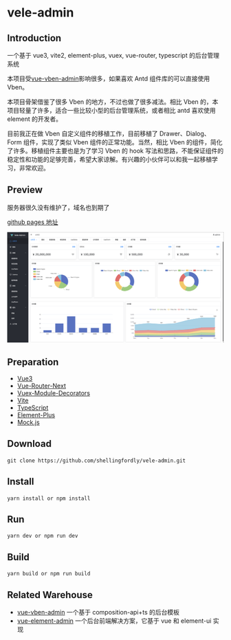 # vele-admin

## Introduction

一个基于 vue3, vite2, element-plus, vuex, vue-router, typescript 的后台管理系统

本项目受[vue-vben-admin](https://github.com/anncwb/vue-vben-admin)影响很多，如果喜欢 Antd 组件库的可以直接使用 Vben。

本项目骨架借鉴了很多 Vben 的地方，不过也做了很多减法。相比 Vben 的，本项目轻量了许多，适合一些比较小型的后台管理系统，或者相比 antd 喜欢使用 element 的开发者。

目前我正在做 Vben 自定义组件的移植工作，目前移植了 Drawer、Dialog、Form 组件，实现了类似 Vben 组件的正常功能。当然，相比 Vben 的组件，简化了许多。移植组件主要也是为了学习 Vben 的 hook 写法和思路，不能保证组件的稳定性和功能的足够完善，希望大家谅解。有兴趣的小伙伴可以和我一起移植学习，非常欢迎。

## Preview

服务器很久没有维护了，域名也到期了

[github pages 地址](https://shellingfordly.github.io/vele-admin)

![preview](./docs/preview.png)

## Preparation

- [Vue3](https://v3.vuejs.org/)
- [Vue-Router-Next](https://next.router.vuejs.org/)
- [Vuex-Module-Decorators](https://github.com/championswimmer/vuex-module-decorators)
- [Vite](https://vitejs.dev/)
- [TypeScript](https://www.typescriptlang.org/)
- [Element-Plus](https://element-plus.gitee.io/zh-CN/)
- [Mock.js](https://github.com/nuysoft/Mock)

## Download

```
git clone https://github.com/shellingfordly/vele-admin.git
```

## Install

```
yarn install or npm install
```

## Run

```
yarn dev or npm run dev
```

## Build

```
yarn build or npm run build
```

## Related Warehouse

- [vue-vben-admin](https://github.com/anncwb/vue-vben-admin) 一个基于 composition-api+ts 的后台模板
- [vue-element-admin](https://github.com/PanJiaChen/vue-element-admin) 一个后台前端解决方案，它基于 vue 和 element-ui 实现

